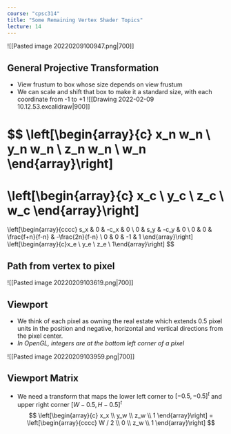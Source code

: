 ```yaml
---
course: "cpsc314"
title: "Some Remaining Vertex Shader Topics"
lecture: 14
---
```


![[Pasted image 20220209100947.png|700]]

## General Projective Transformation
- View frustum to box whose size depends on view frustum
- We can scale and shift that box to make it a standard size, with each coordinate from -1 to +1
![[Drawing 2022-02-09 10.12.53.excalidraw|900]]

$$
\left[\begin{array}{c}
x_n w_n \\ y_n w_n \\ z_n w_n \\ w_n
\end{array}\right]
=
\left[\begin{array}{c}
x_c \\ y_c \\ z_c \\ w_c
\end{array}\right]
=
\left[\begin{array}{cccc}
s_x & 0 & -c_x & 0 \\
0 & s_y & -c_y & 0 \\
0 & 0 & \frac{f+n}{f-n} & -\frac{2n}{f-n} \\
0 & 0 & -1 & 1
\end{array}\right]
\left[\begin{array}{c}x_e \\ y_e \\ z_e \\ 1\end{array}\right]
$$

## Path from vertex to pixel
![[Pasted image 20220209103619.png|700]]

## Viewport
- We think of each pixel as owning the real estate which extends 0.5 pixel units in the position and negative, horizontal and vertical directions from the pixel center.
- *In OpenGL, integers are at the bottom left corner of a pixel*

![[Pasted image 20220209103959.png|700]]

## Viewport Matrix
- We need a transform that maps the lower left corner to $[-0.5, -0.5]^t$ and upper right corner $[W - 0.5, H - 0.5]^t$
$$
\left[\begin{array}{c}
x_x \\ y_w \\ z_w \\ 1
\end{array}\right]
= \left[\begin{array}{cccc}
W / 2 \\ 0 \\ z_w \\ 1
\end{array}\right]
$$